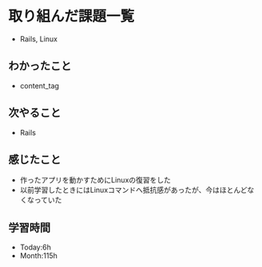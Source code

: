 # 取り組んだ課題一覧
- Rails, Linux
## わかったこと
- content_tag
## 次やること
- Rails
## 感じたこと
- 作ったアプリを動かすためにLinuxの復習をした
- 以前学習したときにはLinuxコマンドへ抵抗感があったが、今はほとんどなくなっていた
## 学習時間
- Today:6h
- Month:115h
